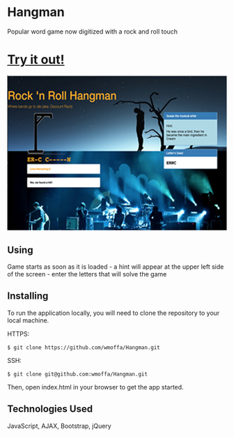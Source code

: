 # Hangman

Popular word game now digitized with a rock and roll touch

# [Try it out!](https://piktel.net.Hangman/)

![image](./assets/hangman.png)

## Using
Game starts as soon as it is loaded - a hint will appear at the upper left side of the screen - enter the letters that will solve the game

## Installing

To run the application locally, you will need to clone the repository to your local machine.

HTTPS:
````
$ git clone https://github.com/wmoffa/Hangman.git
````
SSH:
````
$ git clone git@github.com:wmoffa/Hangman.git
````

Then, open index.html in your browser to get the app started. 

## Technologies Used
JavaScript, AJAX, Bootstrap, jQuery 

